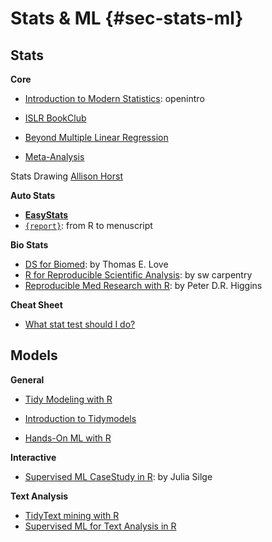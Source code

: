 # Stats & ML {#sec-stats-ml}

## Stats

**Core**

- [Introduction to Modern Statistics](https://openintro-ims.netlify.app/index.html): openintro

- [ISLR BookClub](https://r4ds.github.io/bookclub-islr/)

- [Beyond Multiple Linear Regression](https://bookdown.org/roback/bookdown-BeyondMLR/)

- [Meta-Analysis](https://bookdown.org/MathiasHarrer/Doing_Meta_Analysis_in_R/)

Stats Drawing [Allison Horst](https://github.com/allisonhorst/stats-illustrations)

**Auto Stats**

- [**EasyStats**](https://github.com/easystats)
- [`{report}`](https://easystats.github.io/report/): from R to menuscript

**Bio Stats**

- [DS for Biomed](https://thomaselove.github.io/432-notes/index.html):  by Thomas E. Love
- [R for Reproducible Scientific Analysis](https://swcarpentry.github.io/r-novice-gapminder/): by sw carpentry
- [Reproducible Med Research with R](https://bookdown.org/pdr_higgins/rmrwr/): by Peter D.R. Higgins

**Cheat Sheet**

- [What stat test should I do?](https://statsandr.com/blog/what-statistical-test-should-i-do/)


## Models

**General**

- [Tidy Modeling with R](https://www.tmwr.org)
  
- [Introduction to Tidymodels](https://education.rstudio.com/blog/2020/02/conf20-intro-ml/)

- [Hands-On ML with R](https://bradleyboehmke.github.io/HOML/)


**Interactive** 

- [Supervised ML CaseStudy in R](https://supervised-ml-course.netlify.app): by Julia Silge


**Text Analysis**

- [TidyText mining with R](https://www.tidytextmining.com)
- [Supervised ML for Text Analysis in R](https://smltar.com)

